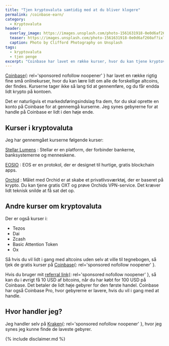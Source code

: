 ```yaml
---
title: "Tjen kryptovaluta samtidig med at du bliver klogere"
permalink: /coinbase-earn/
category:
  - Kryptovaluta
header:
  overlay_image: https://images.unsplash.com/photo-1561631918-0e0d6af260af?ixlib=rb-1.2.1&ixid=eyJhcHBfaWQiOjEyMDd9&auto=format&fit=crop&w=1500&q=5
  teaser: https://images.unsplash.com/photo-1561631918-0e0d6af260af?ixlib=rb-1.2.1&ixid=eyJhcHBfaWQiOjEyMDd9&auto=format&fit=crop&w=400&q=5
  caption: Photo by Clifford Photography on Unsplash
tags:
  - kryptovaluta
  - tjen penge
excerpt: "Coinbase har lavet en række kurser, hvor du kan tjene kryptovaluta på at gennemføre dem. Det er gode professionelle kurser."
---
```


[Coinbase](/go/coinbase/){: rel='sponsored nofollow noopener' } har lavet en række rigtig fine små onlinekurser, hvor du kan lære lidt om alle de forskellige altcoins, der findes. Kurserne tager ikke så lang tid at gennemføre, og du får endda lidt krypto på kontoen.

Det er naturligvis et markedsføringsindslag fra dem, for du skal oprette en konto på Coinbase for at gennemgå kurserne. Jeg synes gebyrerne for at handle på Coinbase er lidt i den høje ende.

## Kurser i kryptovaluta

Jeg har gennemgået kurserne følgende kurser:

[Stellar Lumens](https://coinbase.com/earn/xlm/invite/cxq453w7)
: Stellar er en platform, der forbinder bankerne, banksystemerne og menneskene.

[EOSIO](https://coinbase.com/earn/eos/invite/cjdkm8sp)
: EOS er en protokol, der er designet til hurtige, gratis blockchain apps.

[Orchid](https://coinbase.com/earn/oxt/invite/pc1gh5xs)
: Målet med Orchid er at skabe et privatlivsværktøj, der er baseret på krypto. Du kan tjene gratis OXT og prøve Orchids VPN-service. Det kræver lidt teknisk snilde at få sat det op.

## Andre kurser om kryptovaluta

Der er også kurser i:

- Tezos
- Dai
- Zcash
- Basic Attention Token
- Ox

Så hvis du vil lidt i gang med altcoins uden selv at ville til tegnebogen, så tjek de gratis kurser på [Coinbase](/go/coinbase/){: rel='sponsored nofollow noopener' }.

Hvis du bruger mit [referral link](/go/coinbase/){: rel='sponsored nofollow noopener' }, så kan du i øvrigt få 10 USD af bitcoins, når du har købt for 100 USD på Coinbase. Det betaler de lidt høje gebyrer for den første handel. Coinbase har også Coinbase Pro, hvor gebyrerne er lavere, hvis du vil i gang med at handle.

## Hvor handler jeg?

Jeg handler selv på [Kraken](/go/kraken/){: rel='sponsored nofollow noopener' }, hvor jeg synes jeg kunne finde de laveste gebyrer.

{% include disclaimer.md %}

